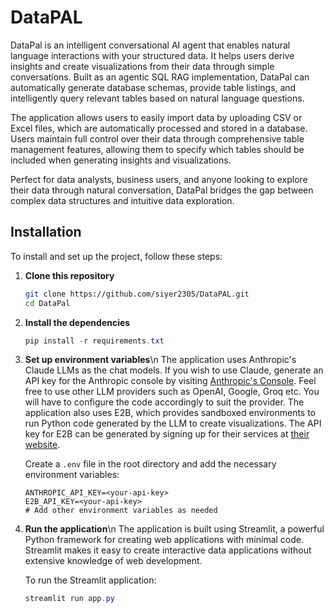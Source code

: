 # DataPAL

DataPal is an intelligent conversational AI agent that enables natural language interactions with your structured data. It helps users derive insights and create visualizations from their data through simple conversations. Built as an agentic SQL RAG implementation, DataPal can automatically generate database schemas, provide table listings, and intelligently query relevant tables based on natural language questions.

The application allows users to easily import data by uploading CSV or Excel files, which are automatically processed and stored in a database. Users maintain full control over their data through comprehensive table management features, allowing them to specify which tables should be included when generating insights and visualizations.

Perfect for data analysts, business users, and anyone looking to explore their data through natural conversation, DataPal bridges the gap between complex data structures and intuitive data exploration.

## Installation

To install and set up the project, follow these steps:

1. **Clone this repository**
   ```bash
   git clone https://github.com/siyer2305/DataPAL.git
   cd DataPal
   ```

2. **Install the dependencies**
   ```powershell
   pip install -r requirements.txt
   ```

3. **Set up environment variables**\n
   The application uses Anthropic's Claude LLMs as the chat models. If you wish to use Claude, generate an API key for the Anthropic console by visiting [Anthropic's Console](https://console.anthropic.com/). Feel free to use other LLM providers such as OpenAI, Google, Groq etc. You will have to configure the code accordingly to suit the provider. The application also uses E2B, which provides sandboxed environments to run Python code generated by the LLM to create visualizations. The API key for E2B can be generated by signing up for their services at [their website](https://e2b.dev/). 
   
   Create a `.env` file in the root directory and add the necessary environment variables:
   ```
   ANTHROPIC_API_KEY=<your-api-key>
   E2B_API_KEY=<your-api-key>
   # Add other environment variables as needed
   ```

4. **Run the application**\n
   The application is built using Streamlit, a powerful Python framework for creating web applications with minimal code. Streamlit makes it easy to create interactive data applications without extensive knowledge of web development.

   To run the Streamlit application:
   ```powershell
   streamlit run app.py
   ```
